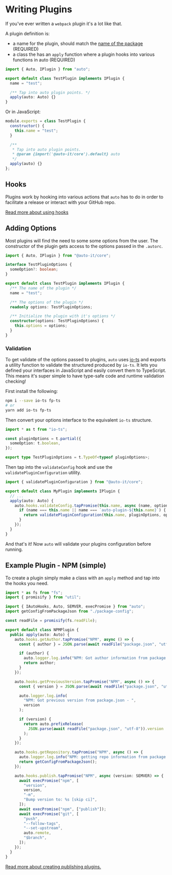 # Writing Plugins

If you've ever written a `webpack` plugin it's a lot like that.

A plugin definition is:

- a name for the plugin, should match the [name of the package](../plugins.md#plugin-declaration) (REQUIRED)
- a class the has an `apply` function where a plugin hooks into various functions in auto (REQUIRED)

```ts
import { Auto, IPlugin } from "auto";

export default class TestPlugin implements IPlugin {
  name = "test";

  /** Tap into auto plugin points. */
  apply(auto: Auto) {}
}
```

Or in JavaScript:

```js
module.exports = class TestPlugin {
  constructor() {
    this.name = "test";
  }

  /**
   * Tap into auto plugin points.
   * @param {import('@auto-it/core').default} auto
   */
  apply(auto) {}
};
```

## Hooks

Plugins work by hooking into various actions that `auto` has to do in order to facilitate a release or interact with your GitHub repo.

[Read more about using hooks](./hook-api-docs.md)

## Adding Options

Most plugins will find the need to some some options from the user.
The constructor of the plugin gets access to the options passed in the `.autorc`.

```ts
import { Auto, IPlugin } from "@auto-it/core";

interface TestPluginOptions {
  someOption?: boolean;
}

export default class TestPlugin implements IPlugin {
  /** The name of the plugin */
  name = "test";

  /** The options of the plugin */
  readonly options: TestPluginOptions;

  /** Initialize the plugin with it's options */
  constructor(options: TestPluginOptions) {
    this.options = options;
  }
}
```

### Validation

To get validate of the options passed to plugins, `auto` uses [io-ts](https://github.com/gcanti/io-ts) and exports a utility function to validate the structured produced by `io-ts`.
It lets you defined your interfaces in JavaScript and easily convert them to TypeScript.
This means it's super simple to have type-safe code and runtime validation checking!

First install the following:

```sh
npm i --save io-ts fp-ts
# or
yarn add io-ts fp-ts
```

Then convert your options interface to the equivalent `io-ts` structure.

```ts
import * as t from "io-ts";

const pluginOptions = t.partial({
  someOption: t.boolean,
});

export type TestPluginOptions = t.TypeOf<typeof pluginOptions>;
```

Then tap into the `validateConfig` hook and use the `validatePluginConfiguration` utility.

```ts
import { validatePluginConfiguration } from "@auto-it/core";

export default class MyPlugin implements IPlugin {
  // ...
  apply(auto: Auto) {
    auto.hooks.validateConfig.tapPromise(this.name, async (name, options) => {
      if (name === this.name || name === `auto-plugin-${this.name}`) {
        return validatePluginConfiguration(this.name, pluginOptions, options);
      }
    });
  }
}
```

And that's it!
Now `auto` will validate your plugins configuration before running.

## Example Plugin - NPM (simple)

To create a plugin simply make a class with an `apply` method and tap into the hooks you need.

```ts
import * as fs from "fs";
import { promisify } from "util";

import { IAutoHooks, Auto, SEMVER, execPromise } from "auto";
import getConfigFromPackageJson from "./package-config";

const readFile = promisify(fs.readFile);

export default class NPMPlugin {
  public apply(auto: Auto) {
    auto.hooks.getAuthor.tapPromise("NPM", async () => {
      const { author } = JSON.parse(await readFile("package.json", "utf-8"));

      if (author) {
        auto.logger.log.info("NPM: Got author information from package.json");
        return author;
      }
    });

    auto.hooks.getPreviousVersion.tapPromise("NPM", async () => {
      const { version } = JSON.parse(await readFile("package.json", "utf-8"));

      auto.logger.log.info(
        "NPM: Got previous version from package.json - ",
        version
      );

      if (version) {
        return auto.prefixRelease(
          JSON.parse(await readFile("package.json", "utf-8")).version
        );
      }
    });

    auto.hooks.getRepository.tapPromise("NPM", async () => {
      auto.logger.log.info("NPM: getting repo information from package.json");
      return getConfigFromPackageJson();
    });

    auto.hooks.publish.tapPromise("NPM", async (version: SEMVER) => {
      await execPromise("npm", [
        "version",
        version,
        "-m",
        "Bump version to: %s [skip ci]",
      ]);
      await execPromise("npm", ["publish"]);
      await execPromise("git", [
        "push",
        "--follow-tags",
        "--set-upstream",
        auto.remote,
        "$branch",
      ]);
    });
  }
}
```

[Read more about creating publishing plugins.](./writing-publishing-plugins.md)
